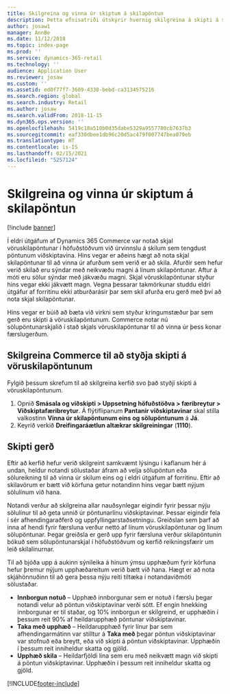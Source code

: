 ```yaml
---
title: Skilgreina og vinna úr skiptum á skilapöntun
description: Þetta efnisatriði útskýrir hvernig skilgreina á skipti á skilum í Dynamics 365 Commerce.
author: josaw1
manager: AnnBe
ms.date: 11/12/2018
ms.topic: index-page
ms.prod: ''
ms.service: dynamics-365-retail
ms.technology: ''
audience: Application User
ms.reviewer: josaw
ms.custom: ''
ms.assetid: ed0f77f7-3609-4330-bebd-ca3134575216
ms.search.region: global
ms.search.industry: Retail
ms.author: josaw
ms.search.validFrom: 2018-11-15
ms.dyn365.ops.version: ''
ms.openlocfilehash: 5419c18a510b0d35dabe5329a9557780cb7637b3
ms.sourcegitcommit: eaf330dbee1db96c20d5ac479f007747bea079eb
ms.translationtype: HT
ms.contentlocale: is-IS
ms.lasthandoff: 02/15/2021
ms.locfileid: "5257124"
---
```

# <a name="configure-and-process-an-exchange-on-a-return-order"></a>Skilgreina og vinna úr skiptum á skilapöntun

[!include [banner](includes/banner.md)]

Í eldri útgáfum af Dynamics 365 Commerce var notað skjal vöruskilapöntunar í höfuðstöðvum við úrvinnslu á skilum sem tengdust pöntunum viðskiptavina. Hins vegar er aðeins hægt að nota skjal skilapöntunar til að vinna úr afurðum sem verið er að skila. Afurðir sem hefur verið skilað eru sýndar með neikvæðu magni á línum skilapöntunar. Aftur á móti eru sölur sýndar með jákvæðu magni. Skjal vöruskilapöntunar styður hins vegar ekki jákvætt magn. Vegna þessarar takmörkunar studdu eldri útgáfur af forritinu ekki atburðarásir þar sem skil afurða eru gerð með því að nota skjal skilapöntunar.

Hins vegar er búið að bæta við virkni sem styður kringumstæður þar sem gerð eru skipti á vöruskilapöntunum. Commerce notar nú sölupöntunarskjalið í stað skjals vöruskilapöntunar til að vinna úr þess konar færslugerðum.

## <a name="configure-commerce-to-support-exchanges-on-return-orders"></a>Skilgreina Commerce til að styðja skipti á vöruskilapöntunum

Fylgið þessum skrefum til að skilgreina kerfið svo það styðji skipti á vöruskilapöntunum.

1. Opnið **Smásala og viðskipti \> Uppsetning höfuðstöðva \> færibreytur \> Viðskiptafæribreytur**. Á flýtiflipanum **Pantanir viðskiptavinar** skal stilla valkostinn **Vinna úr skilapöntunum eins og sölupöntunum** á **Já**.
2. Keyrið verkið **Dreifingaráætlun altækrar skilgreiningar** (**1110**).

## <a name="make-an-exchange"></a>Skipti gerð

Eftir að kerfið hefur verið skilgreint samkvæmt lýsingu í kaflanum hér á undan, heldur notandi sölustaðar áfram að velja sölupöntun eða sölureikning til að vinna úr skilum eins og í eldri útgáfum af forritinu. Eftir að skilavörum er bætt við körfuna getur notandinn hins vegar bætt nýjum sölulínum við hana.

Notandi verður að skilgreina allar nauðsynlegar eigindir fyrir þessar nýju sölulínur til að geta unnið úr pöntunarlínu viðskiptavinar. Þessar eigindir fela í sér afhendingaraðferð og uppfyllingarstaðsetningu. Greiðslan sem þarf að inna af hendi fyrir færsluna verður nettó af línum vöruskilapöntunar og línum sölupöntunar. Þegar greiðsla er gerð upp fyrir færsluna verður skilapöntunin bókuð sem sölupöntunarskjal í höfuðstöðvum og kerfið reikningsfærir um leið skilalínurnar.

Til að bjóða upp á aukinn sýnileika á hinum ýmsu upphæðum fyrir körfuna hefur þremur nýjum upphæðareitum verið bætt við hana. Hægt er að nota skjáhönnuðinn til að gera þessa nýju reiti tiltæka í notandaviðmóti sölustaðar.

- **Innborgun notuð** – Upphæð innborgunar sem er notuð í færslu þegar notandi velur að pöntun viðskiptavinar verði sótt. Ef engin hnekking innborgunar er til staðar, og 10% innborgun er skilgreind, er upphæðin í þessum reit 90% af heildarupphæð pöntunar viðskiptavinar.
- **Taka með upphæð** – Heildarupphæð fyrir línur þar sem afhendingarmátinn var stilltur á **Taka með** þegar pöntun viðskiptavinar var stofnuð eða breytt, eða við skipti á pöntun viðskiptavinar. Upphæðin í þessum reit inniheldur skatta og gjöld.
- **Upphæð skila** – Heildarfjöldi lína sem eru með neikvætt magn við skipti á pöntun viðskiptavinar. Upphæðin í þessum reit inniheldur skatta og gjöld.


[!INCLUDE[footer-include](../includes/footer-banner.md)]